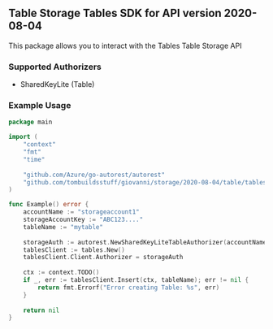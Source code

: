 ## Table Storage Tables SDK for API version 2020-08-04

This package allows you to interact with the Tables Table Storage API

### Supported Authorizers

* SharedKeyLite (Table)

### Example Usage

```go
package main

import (
	"context"
	"fmt"
	"time"
	
	"github.com/Azure/go-autorest/autorest"
	"github.com/tombuildsstuff/giovanni/storage/2020-08-04/table/tables"
)

func Example() error {
	accountName := "storageaccount1"
    storageAccountKey := "ABC123...."
    tableName := "mytable"
    
    storageAuth := autorest.NewSharedKeyLiteTableAuthorizer(accountName, storageAccountKey)
    tablesClient := tables.New()
    tablesClient.Client.Authorizer = storageAuth
    
    ctx := context.TODO()
    if _, err := tablesClient.Insert(ctx, tableName); err != nil {
        return fmt.Errorf("Error creating Table: %s", err)
    }
    
    return nil 
}
```
